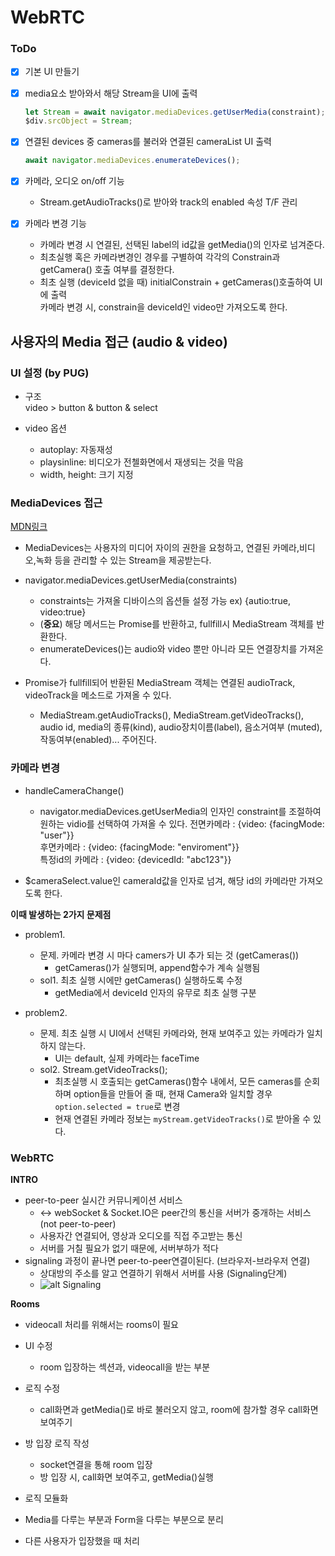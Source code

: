 # WebRTC

### ToDo

- [x] 기본 UI 만들기
- [x] media요소 받아와서 해당 Stream을 UI에 출력
  ```js
  let Stream = await navigator.mediaDevices.getUserMedia(constraint);
  $div.srcObject = Stream;
  ```
- [x] 연결된 devices 중 cameras를 불러와 연결된 cameraList UI 출력<br>

  ```js
  await navigator.mediaDevices.enumerateDevices();
  ```

- [x] 카메라, 오디오 on/off 기능

  - Stream.getAudioTracks()로 받아와 track의 enabled 속성 T/F 관리

- [x] 카메라 변경 기능
  - 카메라 변경 시 연결된, 선택된 label의 id값을 getMedia()의 인자로 넘겨준다.
  - 최초실행 혹은 카메라변경인 경우를 구별하여 각각의 Constrain과 getCamera() 호출 여부를 결정한다.
  - 최초 실행 (deviceId 없을 때) initialConstrain + getCameras()호출하여 UI에 출력 <br>
    카메라 변경 시, constrain을 deviceId인 video만 가져오도록 한다.

## 사용자의 Media 접근 (audio & video)

### UI 설정 (by PUG)

- 구조 <br>
  video > button & button & select

- video 옵션
  - autoplay: 자동재성
  - playsinline: 비디오가 전첼화면에서 재생되는 것을 막음
  - width, height: 크기 지정

### MediaDevices 접근

[MDN링크](https://developer.mozilla.org/ko/docs/Web/API/MediaDevices/getUserMedia)

- MediaDevices는 사용자의 미디어 자이의 권한을 요청하고, 연결된 카메라,비디오,녹화 등을 관리할 수 있는 Stream을 제공받는다.

- navigator.mediaDevices.getUserMedia(constraints)

  - constraints는 가져올 디바이스의 옵션들 설정 가능 ex) {autio:true, video:true}
  - (**중요**) 해당 메서드는 Promise를 반환하고, fullfill시 MediaStream 객체를 반환한다.
  - enumerateDevices()는 audio와 video 뿐만 아니라 모든 연결장치를 가져온다.

- Promise가 fullfill되어 반환된 MediaStream 객체는 연결된 audioTrack, videoTrack을 메소드로 가져올 수 있다.
  - MediaStream.getAudioTracks(), MediaStream.getVideoTracks(), audio id, media의 종류(kind), audio장치이름(label), 음소거여부 (muted), 작동여부(enabled)... 주어진다.

### 카메라 변경

- handleCameraChange()

  - navigator.mediaDevices.getUserMedia의 인자인 constraint를 조절하여 원하는 vidio를 선택하여 가져올 수 있다.
    전면카메라 : {video: {facingMode: "user"}} <br>
    후면카메라 : {video: {facingMode: "enviroment"}} <br>
    특정id의 카메라 : {video: {devicedId: "abc123"}}

- $cameraSelect.value인 cameraId값을 인자로 넘겨, 해당 id의 카메라만 가져오도록 한다.

**이때 발생하는 2가지 문제점**

- problem1.

  - 문제. 카메라 변경 시 마다 camers가 UI 추가 되는 것 (getCameras())
    - getCameras()가 실행되며, append함수가 계속 실행됨
  - sol1. 최초 실행 시에만 getCameras() 실행하도록 수정
    - getMedia에서 deviceId 인자의 유무로 최초 실행 구분

- problem2.
  - 문제. 최초 실행 시 UI에서 선택된 카메라와, 현재 보여주고 있는 카메라가 일치하지 않는다.
    - UI는 default, 실제 카메라는 faceTime
  - sol2. Stream.getVideoTracks();
    - 최초실행 시 호출되는 getCameras()함수 내에서, 모든 cameras를 순회하며 option들을 만들어 줄 때, 현재 Camera와 일치할 경우 `option.selected = true`로 변경
    - 현재 연결된 카메라 정보는 `myStream.getVideoTracks()`로 받아올 수 있다.

### WebRTC

**INTRO**

- peer-to-peer 실시간 커뮤니케이션 서비스
  - <-> webSocket & Socket.IO은 peer간의 통신을 서버가 중개하는 서비스(not peer-to-peer)
  - 사용자간 연결되어, 영상과 오디오를 직접 주고받는 통신
  - 서버를 거칠 필요가 없기 때문에, 서버부하가 적다
- signaling 과정이 끝나면 peer-to-peer연결이된다. (브라우저-브라우저 연결)
  - 상대방의 주소를 알고 연결하기 위해서 서버를 사용 (Signaling단계)
  - ![alt Signaling](https://s3.us-west-2.amazonaws.com/secure.notion-static.com/d34ea727-3a06-45ba-9c49-a58b592aebdb/Untitled.png?X-Amz-Algorithm=AWS4-HMAC-SHA256&X-Amz-Content-Sha256=UNSIGNED-PAYLOAD&X-Amz-Credential=AKIAT73L2G45EIPT3X45%2F20220105%2Fus-west-2%2Fs3%2Faws4_request&X-Amz-Date=20220105T010404Z&X-Amz-Expires=86400&X-Amz-Signature=1a70f1c464c48354e7f8b434c68170c18293d04582cee70cda794c706a2c707c&X-Amz-SignedHeaders=host&response-content-disposition=filename%20%3D%22Untitled.png%22&x-id=GetObject)

**Rooms**

- videocall 처리를 위해서는 rooms이 필요
- UI 수정
  - room 입장하는 섹션과, videocall을 받는 부분
- 로직 수정

  - call화면과 getMedia()로 바로 불러오지 않고, room에 참가할 경우 call화면 보여주기

- 방 입장 로직 작성

  - socket연결을 통해 room 입장
  - 방 입장 시, call화면 보여주고, getMedia()실행

- 로직 모듈화
- Media를 다루는 부분과 Form을 다루는 부분으로 분리

- 다른 사용자가 입장했을 때 처리
